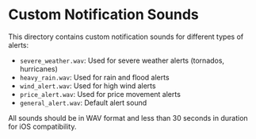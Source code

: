 # Custom Notification Sounds

This directory contains custom notification sounds for different types of alerts:

- `severe_weather.wav`: Used for severe weather alerts (tornados, hurricanes)
- `heavy_rain.wav`: Used for rain and flood alerts
- `wind_alert.wav`: Used for high wind alerts
- `price_alert.wav`: Used for price movement alerts
- `general_alert.wav`: Default alert sound

All sounds should be in WAV format and less than 30 seconds in duration for iOS compatibility.
